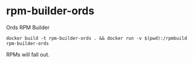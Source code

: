 # rpm-builder-ords
Ords RPM Builder

```shell
docker build -t rpm-builder-ords . && docker run -v $(pwd):/rpmbuild rpm-builder-ords 
```

RPMs will fall out.
